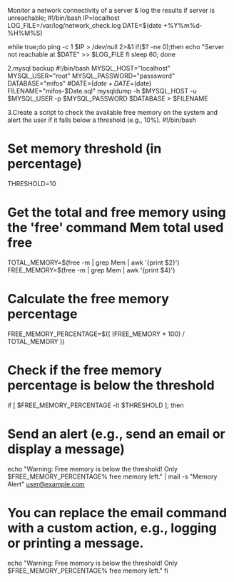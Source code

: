 Monitor a network connectivity of a server & log the results if server is unreachable;
#!/bin/bash
IP=localhost
LOG_FILE=/var/log/network_check.log
DATE=$(date +%Y%m%d-%H%M%S)

while true;do
  ping -c 1 $IP > /dev/null 2>&1
  if($? -ne 0);then
    echo "Server not reachable at $DATE" >> $LOG_FILE
  fi
  sleep 60;
done


2.mysql backup
#!/bin/bash
MYSQL_HOST="localhost"
MYSQL_USER="root"
MYSQL_PASSWORD="passsword"
DATABASE="mifos"
#DATE=$(date +%Y%m%d-%H%M%S)
DATE=$(date)
FILENAME="mifos-$Date.sql"
mysqldump -h $MYSQL_HOST -u $MYSQL_USER -p $MYSQL_PASSWORD $DATABASE > $FILENAME

3.Create a script to check the available free memory on the system and alert the user if it falls below a threshold (e.g., 10%).
#!/bin/bash
# Set memory threshold (in percentage)
THRESHOLD=10
# Get the total and free memory using the 'free' command  Mem total used free
TOTAL_MEMORY=$(free -m | grep Mem | awk '{print $2}')
FREE_MEMORY=$(free -m | grep Mem | awk '{print $4}')
# Calculate the free memory percentage
FREE_MEMORY_PERCENTAGE=$(( (FREE_MEMORY * 100) / TOTAL_MEMORY ))
# Check if the free memory percentage is below the threshold
if [ $FREE_MEMORY_PERCENTAGE -lt $THRESHOLD ]; then
  # Send an alert (e.g., send an email or display a message)
  echo "Warning: Free memory is below the threshold! Only $FREE_MEMORY_PERCENTAGE% free memory left." | mail -s "Memory Alert" user@example.com
  # You can replace the email command with a custom action, e.g., logging or printing a message.
  echo "Warning: Free memory is below the threshold! Only $FREE_MEMORY_PERCENTAGE% free memory left."
fi





